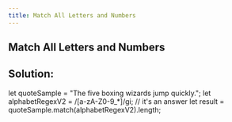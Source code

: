 ```yaml
---
title: Match All Letters and Numbers
---
```

## Match All Letters and Numbers

## Solution:
let quoteSample = "The five boxing wizards jump quickly.";
let alphabetRegexV2 = /[a-zA-Z0-9_*]/gi; // it's an answer
let result = quoteSample.match(alphabetRegexV2).length;
